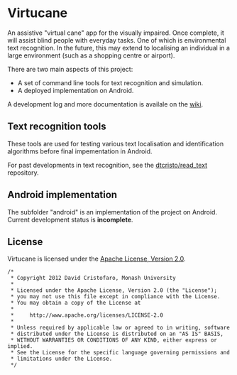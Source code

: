 Virtucane
=========
An assistive "virtual cane" app for the visually impaired. Once complete, it will assist blind people with everyday tasks. One of which is environmental text recognition. In the future, this may extend to localising an individual in a large environment (such as a shopping centre or airport).

There are two main aspects of this project:

* A set of command line tools for text recognition and simulation.
* A deployed implementation on Android.

A development log and more documentation is availale on the [wiki](https://github.com/dtcristo/virtucane/wiki).

Text recognition tools
----------------------
These tools are used for testing various text localisation and identification algorithms before final impementation in Android.

For past developments in text recognition, see the [dtcristo/read_text](https://github.com/dtcristo/read_text) repository.

Android implementation
----------------------
The subfolder "android" is an implementation of the project on Android. Current development status is **incomplete**.

License
-------
Virtucane is licensed under the [Apache License, Version 2.0](http://www.apache.org/licenses/LICENSE-2.0).

	/*
	 * Copyright 2012 David Cristofaro, Monash University
	 * 
	 * Licensed under the Apache License, Version 2.0 (the "License");
	 * you may not use this file except in compliance with the License.
	 * You may obtain a copy of the License at
	 * 
	 *     http://www.apache.org/licenses/LICENSE-2.0
	 * 
	 * Unless required by applicable law or agreed to in writing, software
	 * distributed under the License is distributed on an "AS IS" BASIS,
	 * WITHOUT WARRANTIES OR CONDITIONS OF ANY KIND, either express or implied.
	 * See the License for the specific language governing permissions and
	 * limitations under the License.
	 */